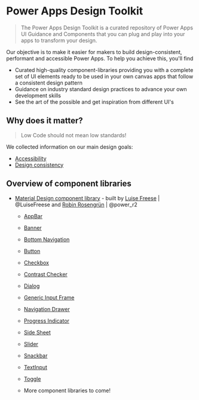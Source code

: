 # Power Apps Design Toolkit

> The Power Apps Design Toolkit is a curated repository of Power Apps UI Guidance and Components that you can plug and play into your apps to transform your design.

Our objective is to make it easier for makers to build design-consistent, performant and accessible Power Apps. To help you achieve this, you'll find

- Curated high-quality component-libraries providing you with a complete set of UI elements ready to be used in your own canvas apps that follow a consistent design pattern
- Guidance on industry standard design practices to advance your own development skills
- See the art of the possible and get inspiration from different UI's

## Why does it matter?

> Low Code should not mean low standards!

We collected information on our main design goals:

- [Accessibility](docs/accessibility.md)
- [Design consistency](docs/design-consistency.md)

## Overview of component libraries

- [Material Design component library](materialdesign%20components/../materialdesign%20components/intro.md) - built by [Luise Freese](https://twitter.com/LuiseFreese) | @LuiseFreese and [Robin Rosengrün](https://twitter.com/power_r2) | @power_r2
  - [AppBar](materialdesign%20components/docs/AppBarTop.md)
  - [Banner](materialdesign%20components/docs/Banner.md)
  - [Bottom Navigation](materialdesign%20components/docs/BottomNavigation.md)
  - [Button](materialdesign%20components/docs/Button.md)
  - [Checkbox](materialdesign%20components/docs/Checkbox.md)
  - [Contrast Checker](materialdesign%20components/docs/ContrastChecker.md)
  - [Dialog](materialdesign%20components/docs/Dialog.md)
  - [Generic Input Frame](materialdesign%20components/docs/GenericInputFrame.md)
  - [Navigation Drawer](materialdesign%20components/docs/NavigationDrawer.md)
  - [Progress Indicator](materialdesign%20components/docs/ProgressIndicator.md)
  - [Side Sheet](materialdesign%20components/docs/SideSheet.md)
  - [Slider](materialdesign%20components/docs/Slider.md)
  - [Snackbar](materialdesign%20components/docs/Snackbar.md)
  - [TextInput](materialdesign%20components/docs/TextInput.md)
  - [Toggle](materialdesign%20components/docs/Toggle.md)
  
  - More component libraries to come!
